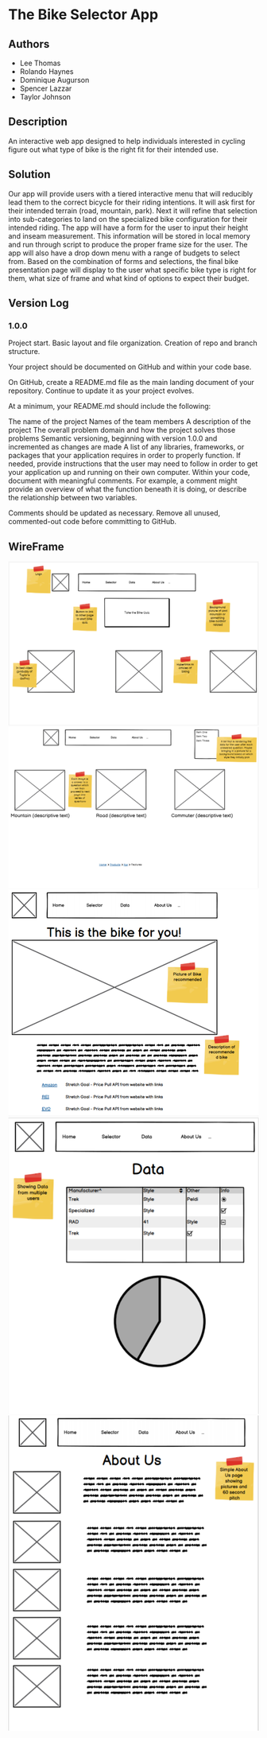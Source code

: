 # The Bike Selector App

## Authors

- Lee Thomas
- Rolando Haynes
- Dominique Augurson
- Spencer Lazzar
- Taylor Johnson

## Description

An interactive web app designed to help individuals interested in cycling figure out what type of bike is the right fit for their intended use.

## Solution

Our app will provide users with a tiered interactive menu that will reducibly lead them to the correct bicycle for their riding intentions.
It will ask first for their intended terrain (road, mountain, park). Next it will refine that selection into sub-categories to land on the specialized bike configuration for their intended riding. The app will have a form for the user to input their height and inseam measurement. This information will be stored in local memory and run through script to produce the proper frame size for the user. The app will also have a drop down menu with a range of budgets to select from. Based on the combination of forms and selections, the final bike presentation page will display to the user what specific bike type is right for them, what size of frame and what kind of options to expect their budget.

## Version Log

### 1.0.0

Project start. Basic layout and file organization. Creation of repo and branch structure. 

Your project should be documented on GitHub and within your code base.

On GitHub, create a README.md file as the main landing document of your repository. Continue to update it as your project evolves.

At a minimum, your README.md should include the following:

The name of the project
Names of the team members
A description of the project
The overall problem domain and how the project solves those problems
Semantic versioning, beginning with version 1.0.0 and incremented as changes are made
A list of any libraries, frameworks, or packages that your application requires in order to properly function. If needed, provide instructions that the user may need to follow in order to get your application up and running on their own computer.
Within your code, document with meaningful comments. For example, a comment might provide an overview of what the function beneath it is doing, or describe the relationship between two variables.

Comments should be updated as necessary. Remove all unused, commented-out code before committing to GitHub.

## WireFrame

![Landing Page](img/LandingPage.PNG)
![Test](img/Test.PNG)
![Results](img/Results.PNG)
![Data](img/Data.PNG)
![About Us](img/AboutUs.PNG)